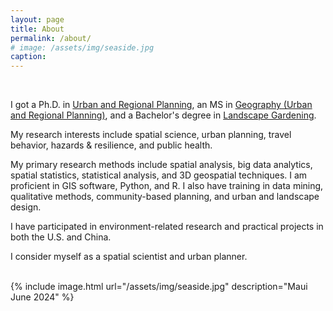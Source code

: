 ```yaml
---
layout: page
title: About
permalink: /about/
# image: /assets/img/seaside.jpg
caption: 
---
```


<br />

I got a Ph.D. in <a href="https://dcp.ufl.edu/urp/">Urban and Regional Planning</a>, an MS in <a href="https://www.ues.pku.edu.cn/Home/Departments/Department_of_Urban_and_Regional_Planning/index.htm">Geography (Urban and Regional Planning)</a>, and a Bachelor's degree in <a href="https://sola.bjfu.edu.cn/">Landscape Gardening</a>. 
<br />

My research interests include spatial science, urban planning, travel behavior, hazards & resilience, and public health.
<br />

My primary research methods include spatial analysis, big data analytics, spatial statistics, statistical analysis, and 3D geospatial techniques. I am proficient in GIS software, Python, and R. I also have training in data mining, qualitative methods, community-based planning, and urban and landscape design.
<br />

I have participated in environment-related research and practical projects in both the U.S. and China. 
<br />

I consider myself as a spatial scientist and urban planner. 
<br />

<br />
{% include image.html url="/assets/img/seaside.jpg" description="Maui June 2024" %}

<!-- Skip to [short professional summary](#prof). -->
